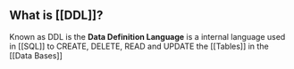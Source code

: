 ## What is [[DDL]]?

Known as DDL is the **Data Definition Language** is a internal language used in [[SQL]] to CREATE, DELETE, READ and UPDATE the [[Tables]] in the [[Data Bases]]
